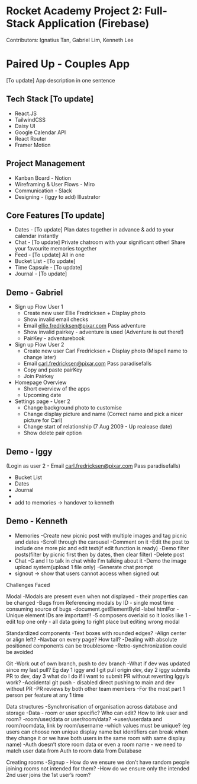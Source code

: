 # Rocket Academy Project 2: Full-Stack Application (Firebase)

Contributors: Ignatius Tan, Gabriel Lim, Kenneth Lee

# Paired Up - Couples App

[To update] App description in one sentence

## Tech Stack [To update]

- React.JS
- TailwindCSS
- Daisy UI
- Google Calendar API
- React Router
- Framer Motion

## Project Management

- Kanban Board - Notion
- Wireframing & User Flows - Miro
- Communication - Slack
- Designing - (iggy to add) Illustrator

## Core Features [To update]

- Dates - [To update] Plan dates together in advance & add to your calendar instantly
- Chat - [To update] Private chatroom with your significant other! Share your favourite memories together
- Feed - [To update] All in one
- Bucket List - [To update]
- Time Capsule - [To update]
- Journal - [To update]

## Demo - Gabriel

- Sign up Flow User 1
  - Create new user Ellie Fredricksen + Display photo
  - Show invalid email checks
  - Email ellie.fredricksen@pixar.com Pass adventure
  - Show invalid pairkey - adventure is used (Adventure is out there!)
  - PairKey - adventurebook
- Sign up Flow User 2
  - Create new user Carl Fredricksen + Display photo (Mispell name to change later)
  - Email carl.fredricksen@pixar.com Pass paradisefalls
  - Copy and paste pairKey
  - Join Pairkey
- Homepage Overview
  - Short overview of the apps
  - Upcoming date
- Settings page - User 2
  - Change background photo to customise
  - Change display picture and name (Correct name and pick a nicer picture for Carl)
  - Change start of relationship (7 Aug 2009 - Up realease date)
  - Show delete pair option

## Demo - Iggy

(Login as user 2 - Email carl.fredricksen@pixar.com Pass paradisefalls)

- Bucket List
- Dates
- Journal
-
- add to memories -> handover to kenneth

## Demo - Kenneth

- Memories
  -Create new picnic post with multiple images and tag picnic and dates
  -Scroll through the carousel
  -Comment on it
  -Edit the post to include one more pic and edit text(if edit function is ready)
  -Demo filter posts(filter by picnic first then by dates, then clear filter)
  -Delete post
- Chat
  -G and I to talk in chat while I'm talking about it
  -Demo the image upload system(upload 1 file only)
  -Generate chat prompt
- signout -> show that users cannot access when signed out

Challenges Faced

Modal 
-Modals are present even when not displayed - their properties can be changed
-Bugs from Referencing modals by ID - single most time consuming source of bugs
-document.getElementById
-label htmlFor 
-Unique element IDs are important!!
-5 composers overlaid so it looks like 1 - edit top one only - all data going to right place but editing wrong modal

Standardized components
-Text boxes with rounded edges? 
-Align center or align left? 
-Navbar on every page? How tall? 
-Dealing with absolute positioned components can be troublesome
-Retro-synchronization could be avoided

Git
-Work out of own branch, push to dev branch
-What if dev was updated since my last pull? Eg day 1 iggy and I git pull origin dev, day 2 iggy submits PR to dev, day 3 what do I do if i want to submit PR without reverting Iggy’s work?
-Accidental git push - disabled direct pushing to main and dev without PR
-PR reviews by both other team members
-For the most part 1 person per feature at any 1 time

Data structures
-Synchronisation of organisation across database and storage
-Data - room or user specific? Who can edit? How to link user and room?
-room/user/data or user/room/data?
->user/userdata and room/roomdata, link by room/username
-which values must be unique? (eg users can choose non unique display name but identifiers can break when they change it or we have both users in the same room with same display name)
-Auth doesn’t store room data or even a room name - we need to match user data from Auth to room data from Database

Creating rooms
-Signup - How do we ensure we don’t have random people joining rooms not intended for them?
-How do we ensure only the intended 2nd user joins the 1st user’s room?

